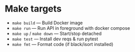 # Make targets

- `make build` — Build Docker image
- `make run` — Run API in foreground with docker compose
- `make up` / `make down` — Start/stop detached
- `make test` — Install dev reqs & run pytest
- `make fmt` — Format code (if black/isort installed)
